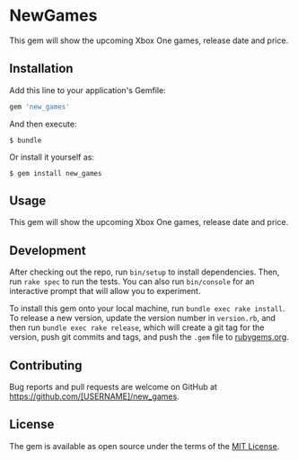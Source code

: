 # NewGames

This gem will show the upcoming Xbox One games, release date and price.

## Installation

Add this line to your application's Gemfile:

```ruby
gem 'new_games'
```

And then execute:

    $ bundle

Or install it yourself as:

    $ gem install new_games

## Usage

This gem will show the upcoming Xbox One games, release date and price.

## Development

After checking out the repo, run `bin/setup` to install dependencies. Then, run `rake spec` to run the tests. You can also run `bin/console` for an interactive prompt that will allow you to experiment.

To install this gem onto your local machine, run `bundle exec rake install`. To release a new version, update the version number in `version.rb`, and then run `bundle exec rake release`, which will create a git tag for the version, push git commits and tags, and push the `.gem` file to [rubygems.org](https://rubygems.org).

## Contributing

Bug reports and pull requests are welcome on GitHub at https://github.com/[USERNAME]/new_games.


## License

The gem is available as open source under the terms of the [MIT License](http://opensource.org/licenses/MIT).

